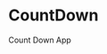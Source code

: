 # CountDown
 Count Down App
     
           
                                                        
                                                                     
                                                                  
                                                          
                                                    
                                  
                    
              
    
 
   
